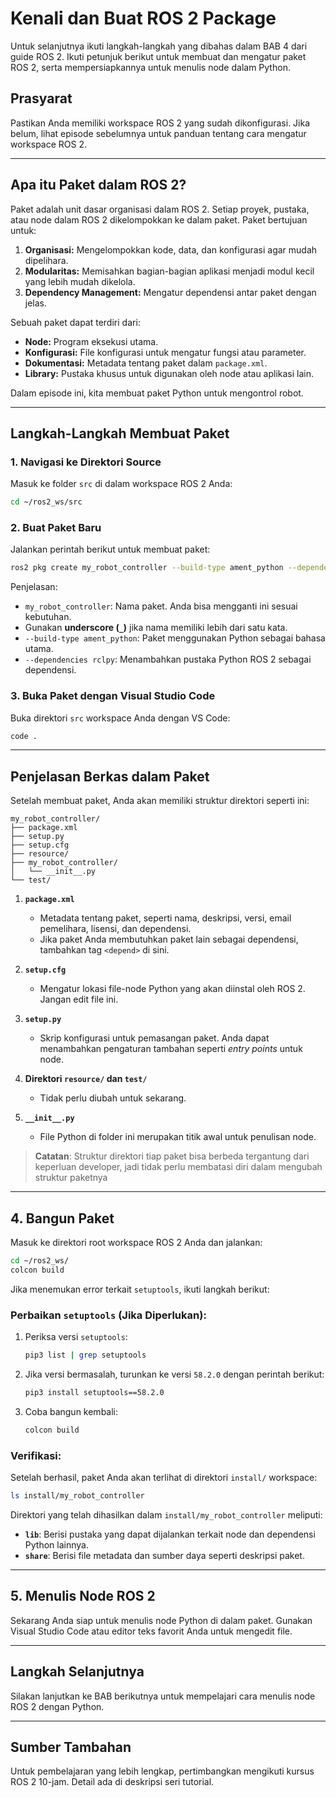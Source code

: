 # Kenali dan Buat ROS 2 Package

Untuk selanjutnya ikuti langkah-langkah yang dibahas dalam BAB 4 dari guide ROS 2. Ikuti petunjuk berikut untuk membuat dan mengatur paket ROS 2, serta mempersiapkannya untuk menulis node dalam Python.

## Prasyarat
Pastikan Anda memiliki workspace ROS 2 yang sudah dikonfigurasi. Jika belum, lihat episode sebelumnya untuk panduan tentang cara mengatur workspace ROS 2.

---

## **Apa itu Paket dalam ROS 2?**

Paket adalah unit dasar organisasi dalam ROS 2. Setiap proyek, pustaka, atau node dalam ROS 2 dikelompokkan ke dalam paket. Paket bertujuan untuk:

1. **Organisasi:** Mengelompokkan kode, data, dan konfigurasi agar mudah dipelihara.
2. **Modularitas:** Memisahkan bagian-bagian aplikasi menjadi modul kecil yang lebih mudah dikelola.
3. **Dependency Management:** Mengatur dependensi antar paket dengan jelas.

Sebuah paket dapat terdiri dari:
- **Node:** Program eksekusi utama.
- **Konfigurasi:** File konfigurasi untuk mengatur fungsi atau parameter.
- **Dokumentasi:** Metadata tentang paket dalam `package.xml`.
- **Library:** Pustaka khusus untuk digunakan oleh node atau aplikasi lain.

Dalam episode ini, kita membuat paket Python untuk mengontrol robot.

---

## **Langkah-Langkah Membuat Paket**

### **1. Navigasi ke Direktori Source**
Masuk ke folder `src` di dalam workspace ROS 2 Anda:
```bash
cd ~/ros2_ws/src
```

### **2. Buat Paket Baru**
Jalankan perintah berikut untuk membuat paket:
```bash
ros2 pkg create my_robot_controller --build-type ament_python --dependencies rclpy
```
Penjelasan:
- `my_robot_controller`: Nama paket. Anda bisa mengganti ini sesuai kebutuhan.
- Gunakan **underscore (`_`)** jika nama memiliki lebih dari satu kata.
- `--build-type ament_python`: Paket menggunakan Python sebagai bahasa utama.
- `--dependencies rclpy`: Menambahkan pustaka Python ROS 2 sebagai dependensi.

### **3. Buka Paket dengan Visual Studio Code**
Buka direktori `src` workspace Anda dengan VS Code:
```bash
code .
```

---

## **Penjelasan Berkas dalam Paket**
Setelah membuat paket, Anda akan memiliki struktur direktori seperti ini:
```plaintext
my_robot_controller/
├── package.xml
├── setup.py
├── setup.cfg
├── resource/
├── my_robot_controller/
│   └── __init__.py
└── test/
```

1. **`package.xml`**
   - Metadata tentang paket, seperti nama, deskripsi, versi, email pemelihara, lisensi, dan dependensi.
   - Jika paket Anda membutuhkan paket lain sebagai dependensi, tambahkan tag `<depend>` di sini.

2. **`setup.cfg`**
   - Mengatur lokasi file-node Python yang akan diinstal oleh ROS 2. Jangan edit file ini.

3. **`setup.py`**
   - Skrip konfigurasi untuk pemasangan paket. Anda dapat menambahkan pengaturan tambahan seperti _entry points_ untuk node.

4. **Direktori `resource/` dan `test/`**
   - Tidak perlu diubah untuk sekarang.

5. **`__init__.py`**
   - File Python di folder ini merupakan titik awal untuk penulisan node.

> **Catatan**: Struktur direktori tiap paket bisa berbeda tergantung dari keperluan developer, jadi tidak perlu membatasi diri dalam mengubah struktur paketnya

---

## **4. Bangun Paket**
Masuk ke direktori root workspace ROS 2 Anda dan jalankan:
```bash
cd ~/ros2_ws/
colcon build
```

Jika menemukan error terkait `setuptools`, ikuti langkah berikut:

### Perbaikan `setuptools` (Jika Diperlukan):
1. Periksa versi `setuptools`:
   ```bash
   pip3 list | grep setuptools
   ```

2. Jika versi bermasalah, turunkan ke versi `58.2.0` dengan perintah berikut:
   ```bash
   pip3 install setuptools==58.2.0
   ```

3. Coba bangun kembali:
   ```bash
   colcon build
   ```

### Verifikasi:
Setelah berhasil, paket Anda akan terlihat di direktori `install/` workspace:
```bash
ls install/my_robot_controller
```
Direktori yang telah dihasilkan dalam `install/my_robot_controller` meliputi:
- **`lib`**: Berisi pustaka yang dapat dijalankan terkait node dan dependensi Python lainnya.
- **`share`**: Berisi file metadata dan sumber daya seperti deskripsi paket.

---

## **5. Menulis Node ROS 2**
Sekarang Anda siap untuk menulis node Python di dalam paket. Gunakan Visual Studio Code atau editor teks favorit Anda untuk mengedit file.

---

## **Langkah Selanjutnya**
Silakan lanjutkan ke BAB berikutnya untuk mempelajari cara menulis node ROS 2 dengan Python.

---

## **Sumber Tambahan**
Untuk pembelajaran yang lebih lengkap, pertimbangkan mengikuti kursus ROS 2 10-jam. Detail ada di deskripsi seri tutorial.
